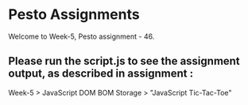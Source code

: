 # Pesto Assignments  

Welcome to Week-5, Pesto assignment - 46.

## Please run the script.js to see the assignment output, as described in assignment :
Week-5 > JavaScript DOM BOM Storage > "JavaScript Tic-Tac-Toe"